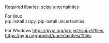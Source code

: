 Required libaries:
  scipy
  uncertainties

  For linux\
    pip install scipy, 
    pip install uncertainties

  For Windows
    https://pypi.org/project/scipy/#files, 
    https://pypi.org/project/uncertainties/#files  
